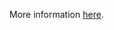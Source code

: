 More information [here](https://docs.prismacloud.io/en/enterprise-edition/policy-reference/azure-policies/azure-networking-policies/ensure-that-azure-data-factory-public-network-access-is-disabled).
